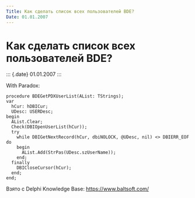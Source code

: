 ```yaml
---
Title: Как сделать список всех пользователей BDE?
Date: 01.01.2007
---
```



Как сделать список всех пользователей BDE?
==========================================

::: {.date}
01.01.2007
:::

With Paradox:

    procedure BDEGetPDXUserList(AList: TStrings);
    var
      hCur: hDBICur;
      UDesc: USERDesc;
    begin
      AList.Clear;
      Check(DBIOpenUserList(hCur));
      try
        while DBIGetNextRecord(hCur, dbiNOLOCK, @UDesc, nil) <> DBIERR_EOF do
        begin
          AList.Add(StrPas(UDesc.szUserName));
        end;
      finally
        DBICloseCursor(hCur);
      end;
    end;

Взято с Delphi Knowledge Base: <https://www.baltsoft.com/>
